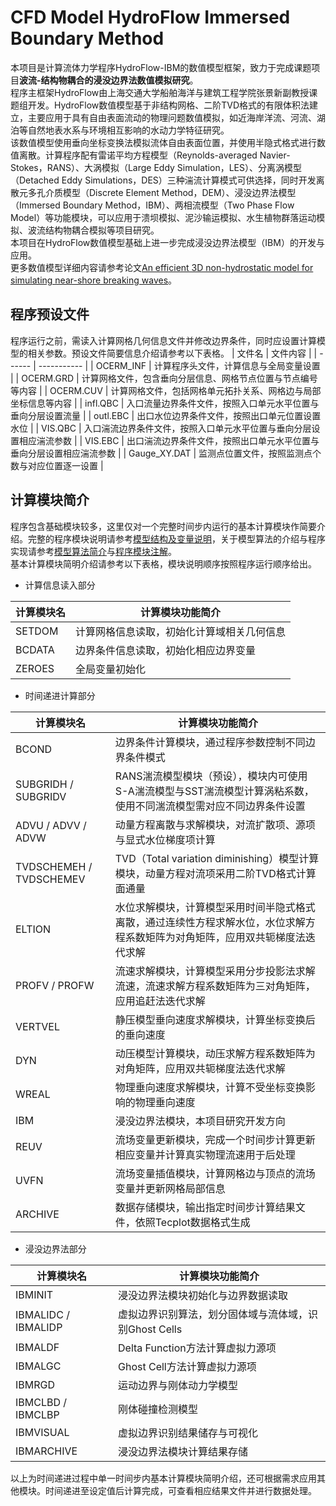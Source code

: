 CFD Model HydroFlow Immersed Boundary Method
===
本项目是计算流体力学程序HydroFlow-IBM的数值模型框架，致力于完成课题项目**波流-结构物耦合的浸没边界法数值模拟研究**。  
程序主框架HydroFlow由上海交通大学船舶海洋与建筑工程学院张景新副教授课题组开发。HydroFlow数值模型基于非结构网格、二阶TVD格式的有限体积法建立，主要应用于具有自由表面流动的物理问题数值模拟，如近海岸洋流、河流、湖泊等自然地表水系与环境相互影响的水动力学特征研究。  
该数值模型使用垂向坐标变换法模拟流体自由表面位置，并使用半隐式格式进行数值离散。计算程序配有雷诺平均方程模型（Reynolds-averaged Navier-Stokes，RANS）、大涡模拟（Large Eddy Simulation，LES）、分离涡模型（Detached Eddy Simulations，DES）三种湍流计算模式可供选择，同时开发离散元多孔介质模型（Discrete Element Method，DEM）、浸没边界法模型（Immersed Boundary Method，IBM）、两相流模型（Two Phase Flow Model）等功能模块，可以应用于溃坝模拟、泥沙输运模拟、水生植物群落运动模拟、波流结构物耦合模拟等项目研究。  
本项目在HydroFlow数值模型基础上进一步完成浸没边界法模型（IBM）的开发与应用。  
更多数值模型详细内容请参考论文[An efficient 3D non-hydrostatic model for simulating near-shore breaking waves](https://github.com/sjtulpx/CFD-HFIBM/blob/master/Documents/HydroFlow%20Model.pdf)。  

## 程序预设文件
程序运行之前，需读入计算网格几何信息文件并修改边界条件，同时应设置计算模型的相关参数。预设文件简要信息介绍请参考以下表格。
| 文件名 | 文件内容 |
| ------ | ----------- | 
| OCERM_INF | 计算程序头文件，计算信息与全局变量设置 |
| OCERM.GRD | 计算网格文件，包含垂向分层信息、网格节点位置与节点编号等内容 |
| OCERM.CUV | 计算网格文件，包括网格单元拓扑关系、网格边与局部坐标信息等内容 |
| infl.QBC | 入口流量边界条件文件，按照入口单元水平位置与垂向分层设置流量 |
| outl.EBC | 出口水位边界条件文件，按照出口单元位置设置水位 |
| VIS.QBC | 入口湍流边界条件文件，按照入口单元水平位置与垂向分层设置相应湍流参数 |
| VIS.EBC | 出口湍流边界条件文件，按照出口单元水平位置与垂向分层设置相应湍流参数 |
| Gauge_XY.DAT | 监测点位置文件，按照监测点个数与对应位置逐一设置 |

  
## 计算模块简介
程序包含基础模块较多，这里仅对一个完整时间步内运行的基本计算模块作简要介绍。完整的程序模块说明请参考[模型结构及变量说明](https://github.com/sjtulpx/CFD-HFIBM/blob/master/Documents/%E6%A8%A1%E5%9E%8B%E7%BB%93%E6%9E%84%E5%8F%8A%E5%8F%98%E9%87%8F%E8%AF%B4%E6%98%8E.pdf)，关于模型算法的介绍与程序实现请参考[模型算法简介](https://github.com/sjtulpx/CFD-HFIBM/blob/master/Documents/%E6%A8%A1%E5%9E%8B%E7%AE%97%E6%B3%95%E7%AE%80%E4%BB%8B.pdf)与[程序模块注解](https://github.com/sjtulpx/CFD-HFIBM/tree/master/Documents/%E7%A8%8B%E5%BA%8F%E6%A8%A1%E5%9D%97%E6%B3%A8%E8%A7%A3)。  
基本计算模块简明介绍请参考以下表格，模块说明顺序按照程序运行顺序给出。  
- 计算信息读入部分  

| 计算模块名 | 计算模块功能简介 |
| ------ | ----------- | 
| SETDOM | 计算网格信息读取，初始化计算域相关几何信息 |
| BCDATA | 边界条件信息读取，初始化相应边界变量 |
| ZEROES | 全局变量初始化 |

- 时间递进计算部分   

| 计算模块名 | 计算模块功能简介 |
| ------ | ----------- | 
| BCOND | 边界条件计算模块，通过程序参数控制不同边界条件模式 |
| SUBGRIDH / SUBGRIDV | RANS湍流模型模块（预设），模块内可使用S-A湍流模型与SST湍流模型计算涡粘系数，使用不同湍流模型需对应不同边界条件设置 |
| ADVU / ADVV / ADVW | 动量方程离散与求解模块，对流扩散项、源项与显式水位梯度项计算 |
| TVDSCHEMEH / TVDSCHEMEV| TVD（Total variation diminishing）模型计算模块，动量方程对流项采用二阶TVD格式计算面通量 |
| ELTION | 水位求解模块，计算模型采用时间半隐式格式离散，通过连续性方程求解水位，水位求解方程系数矩阵为对角矩阵，应用双共轭梯度法迭代求解 |
| PROFV / PROFW | 流速求解模块，计算模型采用分步投影法求解流速，流速求解方程系数矩阵为三对角矩阵，应用追赶法迭代求解 |
| VERTVEL | 静压模型垂向速度求解模块，计算坐标变换后的垂向速度 |
| DYN | 动压模型计算模块，动压求解方程系数矩阵为对角矩阵，应用双共轭梯度法迭代求解 |
| WREAL | 物理垂向速度求解模块，计算不受坐标变换影响的物理垂向速度 |
| IBM | 浸没边界法模块，本项目研究开发方向 |
| REUV | 流场变量更新模块，完成一个时间步计算更新相应变量并计算真实物理流速用于后处理 |
| UVFN | 流场变量插值模块，计算网格边与顶点的流场变量并更新网格局部信息 |
| ARCHIVE | 数据存储模块，输出指定时间步计算结果文件，依照Tecplot数据格式生成 |

- 浸没边界法部分  

| 计算模块名 | 计算模块功能简介 |
| ------ | ----------- | 
| IBMINIT | 浸没边界法模块初始化与边界数据读取 |
| IBMALIDC / IBMALIDP | 虚拟边界识别算法，划分固体域与流体域，识别Ghost Cells |
| IBMALDF | Delta Function方法计算虚拟力源项 |
| IBMALGC | Ghost Cell方法计算虚拟力源项 |
| IBMRGD | 运动边界与刚体动力学模型 |
| IBMCLBD / IBMCLBP | 刚体碰撞检测模型 |
| IBMVISUAL| 虚拟边界识别结果储存与可视化 |
| IBMARCHIVE | 浸没边界法模块计算结果存储 |

以上为时间递进过程中单一时间步内基本计算模块简明介绍，还可根据需求应用其他模块。时间递进至设定值后计算完成，可查看相应结果文件并进行数据处理。
